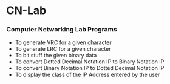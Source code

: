 # CN-Lab

### Computer Networking Lab Programs

- To generate VRC for a given character
- To generate LRC for a given character
- To bit stuff the given binary data
- To convert Dotted Decimal Notation IP to Binary Notation IP
- To convert Binary Notation IP to Dotted Decimal Notation IP
- To display the class of the IP Address entered by the user
